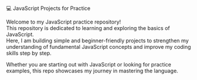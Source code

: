 💻 JavaScript Projects for Practice

Welcome to my JavaScript practice repository!  
This repository is dedicated to learning and exploring the basics of JavaScript.  
Here, I am building simple and beginner-friendly projects to strengthen my understanding of fundamental JavaScript concepts and improve my coding skills step by step.  

Whether you are starting out with JavaScript or looking for practice examples, this repo showcases my journey in mastering the language.
